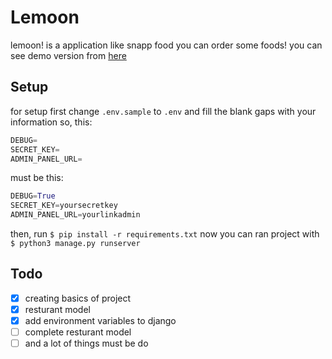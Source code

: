 # Lemoon
lemoon! is a application like snapp food you can order some foods!
you can see demo version from [here](https://lemoonad.herokuapp.com/)
## Setup
for setup first change `.env.sample` to `.env`
and fill the blank gaps with your information
so, this:
```python
DEBUG=
SECRET_KEY=
ADMIN_PANEL_URL=
```
must be this:
```python
DEBUG=True
SECRET_KEY=yoursecretkey
ADMIN_PANEL_URL=yourlinkadmin
```
then, run `$ pip install -r requirements.txt`
now you can ran project with `$ python3 manage.py runserver`
## Todo
- [x] creating basics of project
- [x] resturant model
- [x] add environment variables to django
- [ ] complete resturant model 
- [ ] and a lot of things must be do
